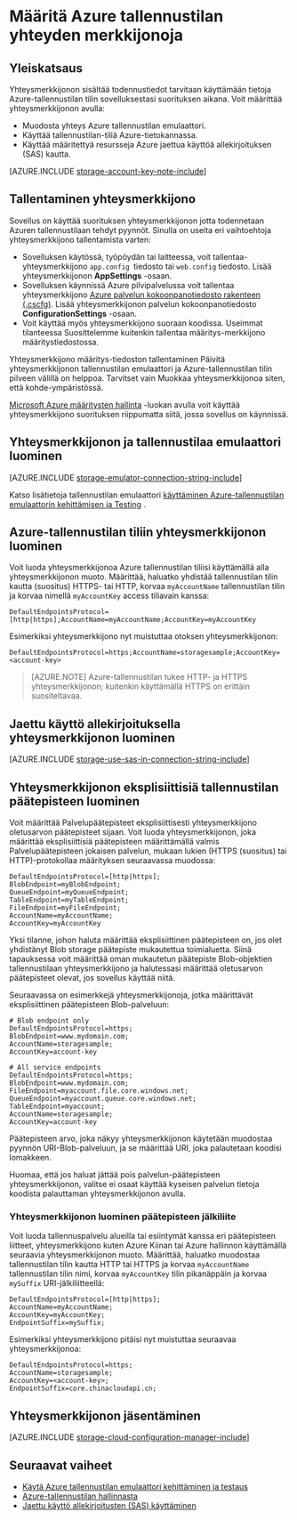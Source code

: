 <properties 
    pageTitle="Määritä yhteysmerkkijonoa Azure säilöön | Microsoft Azure"
    description="Määritä yhteysmerkkijonon tallennustilan Azure-tiliin. Yhteysmerkkijonon sisältää tiedot, joita tarvitaan todentaa access tallennustilan tilin sovelluksestasi suorituksen aikana."
    services="storage"
    documentationCenter=""
    authors="tamram"
    manager="carmonm"
    editor="tysonn"/>

<tags
    ms.service="storage"
    ms.workload="storage"
    ms.tgt_pltfrm="na"
    ms.devlang="na"
    ms.topic="article"
    ms.date="10/18/2016"
    ms.author="tamram"/>

# <a name="configure-azure-storage-connection-strings"></a>Määritä Azure tallennustilan yhteyden merkkijonoja

## <a name="overview"></a>Yleiskatsaus

Yhteysmerkkijonon sisältää todennustiedot tarvitaan käyttämään tietoja Azure-tallennustilan tilin sovelluksestasi suorituksen aikana. Voit määrittää yhteysmerkkijonon avulla:

- Muodosta yhteys Azure tallennustilan emulaattori.
- Käyttää tallennustilan-tiliä Azure-tietokannassa.
- Käyttää määritettyä resursseja Azure jaettua käyttöä allekirjoituksen (SAS) kautta.

[AZURE.INCLUDE [storage-account-key-note-include](../../includes/storage-account-key-note-include.md)]

## <a name="storing-your-connection-string"></a>Tallentaminen yhteysmerkkijono

Sovellus on käyttää suorituksen yhteysmerkkijonon jotta todennetaan Azuren tallennustilaan tehdyt pyynnöt. Sinulla on useita eri vaihtoehtoja yhteysmerkkijono tallentamista varten:

- Sovelluksen käytössä, työpöydän tai laitteessa, voit tallentaa-yhteysmerkkijono `app.config `tiedosto tai `web.config` tiedosto. Lisää yhteysmerkkijonon **AppSettings** -osaan.
- Sovelluksen käynnissä Azure pilvipalvelussa voit tallentaa yhteysmerkkijono [Azure palvelun kokoonpanotiedosto rakenteen (.cscfg)](https://msdn.microsoft.com/library/ee758710.aspx). Lisää yhteysmerkkijonon palvelun kokoonpanotiedosto **ConfigurationSettings** -osaan.
- Voit käyttää myös yhteysmerkkijono suoraan koodissa. Useimmat tilanteessa Suosittelemme kuitenkin tallentaa määritys-merkkijono määritystiedostossa.

Yhteysmerkkijono määritys-tiedoston tallentaminen Päivitä yhteysmerkkijonon tallennustilan emulaattori ja Azure-tallennustilan tilin pilveen välillä on helppoa. Tarvitset vain Muokkaa yhteysmerkkijonoa siten, että kohde-ympäristössä.

[Microsoft Azure määritysten hallinta](https://www.nuget.org/packages/Microsoft.WindowsAzure.ConfigurationManager/) -luokan avulla voit käyttää yhteysmerkkijono suorituksen riippumatta siitä, jossa sovellus on käynnissä.

## <a name="create-a-connection-string-to-the-storage-emulator"></a>Yhteysmerkkijonon ja tallennustilaa emulaattori luominen

[AZURE.INCLUDE [storage-emulator-connection-string-include](../../includes/storage-emulator-connection-string-include.md)]

Katso lisätietoja tallennustilan emulaattori [käyttäminen Azure-tallennustilan emulaattorin kehittämisen ja Testing](storage-use-emulator.md) .

## <a name="create-a-connection-string-to-an-azure-storage-account"></a>Azure-tallennustilan tiliin yhteysmerkkijonon luominen

Voit luoda yhteysmerkkijonoa Azure tallennustilan tiliisi käyttämällä alla yhteysmerkkijonon muoto. Määrittää, haluatko yhdistää tallennustilan tilin kautta (suositus) HTTPS- tai HTTP, korvaa `myAccountName` tallennustilan tilin ja korvaa nimellä `myAccountKey` access tiliavain kanssa:

    DefaultEndpointsProtocol=[http|https];AccountName=myAccountName;AccountKey=myAccountKey

Esimerkiksi yhteysmerkkijono nyt muistuttaa otoksen yhteysmerkkijonon:

    DefaultEndpointsProtocol=https;AccountName=storagesample;AccountKey=<account-key>

> [AZURE.NOTE] Azure-tallennustilan tukee HTTP- ja HTTPS yhteysmerkkijonon; kuitenkin käyttämällä HTTPS on erittäin suositeltavaa.

## <a name="create-a-connection-string-using-a-shared-access-signature"></a>Jaettu käyttö allekirjoituksella yhteysmerkkijonon luominen

[AZURE.INCLUDE [storage-use-sas-in-connection-string-include](../../includes/storage-use-sas-in-connection-string-include.md)]

## <a name="creating-a-connection-string-to-an-explicit-storage-endpoint"></a>Yhteysmerkkijonon eksplisiittisiä tallennustilan päätepisteen luominen

Voit määrittää Palvelupäätepisteet eksplisiittisesti yhteysmerkkijono oletusarvon päätepisteet sijaan. Voit luoda yhteysmerkkijonon, joka määrittää eksplisiittisiä päätepisteen määrittämällä valmis Palvelupäätepisteen jokaisen palvelun, mukaan lukien (HTTPS (suositus) tai HTTP)-protokollaa määrityksen seuraavassa muodossa:

    DefaultEndpointsProtocol=[http|https];
    BlobEndpoint=myBlobEndpoint;
    QueueEndpoint=myQueueEndpoint;
    TableEndpoint=myTableEndpoint;
    FileEndpoint=myFileEndpoint;
    AccountName=myAccountName;
    AccountKey=myAccountKey

Yksi tilanne, johon haluta määrittää eksplisiittinen päätepisteen on, jos olet yhdistänyt Blob storage päätepiste mukautettua toimialuetta. Siinä tapauksessa voit määrittää oman mukautetun päätepiste Blob-objektien tallennustilaan yhteysmerkkijono ja halutessasi määrittää oletusarvon päätepisteet olevat, jos sovellus käyttää niitä.

Seuraavassa on esimerkkejä yhteysmerkkijonoja, jotka määrittävät eksplisiittinen päätepisteen Blob-palveluun:

    # Blob endpoint only
    DefaultEndpointsProtocol=https;
    BlobEndpoint=www.mydomain.com;
    AccountName=storagesample;
    AccountKey=account-key

    # All service endpoints
    DefaultEndpointsProtocol=https;
    BlobEndpoint=www.mydomain.com;
    FileEndpoint=myaccount.file.core.windows.net;
    QueueEndpoint=myaccount.queue.core.windows.net;
    TableEndpoint=myaccount;
    AccountName=storagesample;
    AccountKey=account-key

Päätepisteen arvo, joka näkyy yhteysmerkkijonon käytetään muodostaa pyynnön URI-Blob-palveluun, ja se määrittää URI, joka palautetaan koodisi lomakkeen.

Huomaa, että jos haluat jättää pois palvelun-päätepisteen yhteysmerkkijonon, valitse ei osaat käyttää kyseisen palvelun tietoja koodista palauttaman yhteysmerkkijonon avulla.

### <a name="creating-a-connection-string-with-an-endpoint-suffix"></a>Yhteysmerkkijonon luominen päätepisteen jälkiliite

Voit luoda tallennuspalvelu alueilla tai esiintymät kanssa eri päätepisteen liitteet, yhteysmerkkijono kuten Azure Kiinan tai Azure hallinnon käyttämällä seuraavia yhteysmerkkijonon muoto. Määrittää, haluatko muodostaa tallennustilan tilin kautta HTTP tai HTTPS ja korvaa `myAccountName` tallennustilan tilin nimi, korvaa `myAccountKey` tilin pikanäppäin ja korvaa `mySuffix` URI-jälkiliitteellä:


    DefaultEndpointsProtocol=[http|https];
    AccountName=myAccountName;
    AccountKey=myAccountKey;
    EndpointSuffix=mySuffix;


Esimerkiksi yhteysmerkkijono pitäisi nyt muistuttaa seuraavaa yhteysmerkkijonoa:

    DefaultEndpointsProtocol=https;
    AccountName=storagesample;
    AccountKey=<account-key>;
    EndpointSuffix=core.chinacloudapi.cn;

## <a name="parsing-a-connection-string"></a>Yhteysmerkkijonon jäsentäminen

[AZURE.INCLUDE [storage-cloud-configuration-manager-include](../../includes/storage-cloud-configuration-manager-include.md)]


## <a name="next-steps"></a>Seuraavat vaiheet

- [Käytä Azure tallennustilan emulaattori kehittäminen ja testaus](storage-use-emulator.md)
- [Azure-tallennustilan hallinnasta](storage-explorers.md)
- [Jaettu käyttö allekirjoitusten (SAS) käyttäminen](storage-dotnet-shared-access-signature-part-1.md)
